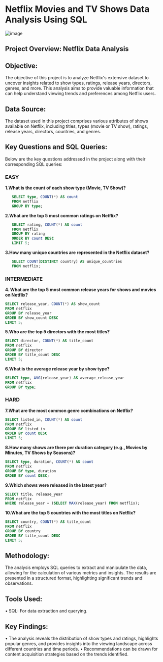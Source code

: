 # Netflix Movies and TV Shows Data Analysis Using SQL
![image](https://github.com/user-attachments/assets/5dcf8e63-3173-417e-b314-a50bd9ed2df0)



## Project Overview: Netflix Data Analysis

## Objective:
The objective of this project is to analyze Netflix's extensive dataset to uncover insights related to show types, ratings, release years, directors, genres, and more. This analysis aims to provide valuable information that can help understand viewing trends and preferences among Netflix users.

## Data Source:
The dataset used in this project comprises various attributes of shows available on Netflix, including titles, types (movie or TV show), ratings, release years, directors, countries, and genres.

## Key Questions and SQL Queries:
Below are the key questions addressed in the project along with their corresponding SQL queries:
### EASY

__1.What is the count of each show type (Movie, TV Show)?__
```sql
   SELECT type, COUNT(*) AS count
   FROM netflix
   GROUP BY type;
```

__2.What are the top 5 most common ratings on Netflix?__
```sql
   SELECT rating, COUNT(*) AS count
   FROM netflix
   GROUP BY rating
   ORDER BY count DESC
   LIMIT 5;
```

__3.How many unique countries are represented in the Netflix dataset?__
```sql
   SELECT COUNT(DISTINCT country) AS unique_countries
   FROM netflix;
```
### INTERMEDIATE

__4. What are the top 5 most common release years for shows and movies on Netflix?__
```sql
SELECT release_year, COUNT(*) AS show_count
FROM netflix
GROUP BY release_year
ORDER BY show_count DESC
LIMIT 5;
```

__5.Who are the top 5 directors with the most titles?__
```sql
SELECT director, COUNT(*) AS title_count
FROM netflix
GROUP BY director
ORDER BY title_count DESC
LIMIT 5;
```

__6.What is the average release year by show type?__
```sql
SELECT type, AVG(release_year) AS average_release_year
FROM netflix
GROUP BY type;
```
### HARD

__7.What are the most common genre combinations on Netflix?__
```sql
SELECT listed_in, COUNT(*) AS count
FROM netflix
GROUP BY listed_in
ORDER BY count DESC
LIMIT 5;
```

__8.How many shows are there per duration category (e.g., Movies by Minutes, TV Shows by Seasons)?__
```sql
SELECT type, duration, COUNT(*) AS count
FROM netflix
GROUP BY type, duration
ORDER BY count DESC;
```

__9.Which shows were released in the latest year?__
```sql
SELECT title, release_year
FROM netflix
WHERE release_year = (SELECT MAX(release_year) FROM netflix);
```

__10.What are the top 5 countries with the most titles on Netflix?__
```sql
SELECT country, COUNT(*) AS title_count
FROM netflix
GROUP BY country
ORDER BY title_count DESC
LIMIT 5;
```

## Methodology:
The analysis employs SQL queries to extract and manipulate the data, allowing for the calculation of various metrics and insights. The results are presented in a structured format, highlighting significant trends and observations.

## Tools Used:
• SQL: For data extraction and querying.

## Key Findings:
• The analysis reveals the distribution of show types and ratings, highlights popular genres, and provides insights into the viewing landscape across different countries and time periods.
• Recommendations can be drawn for content acquisition strategies based on the trends identified.


